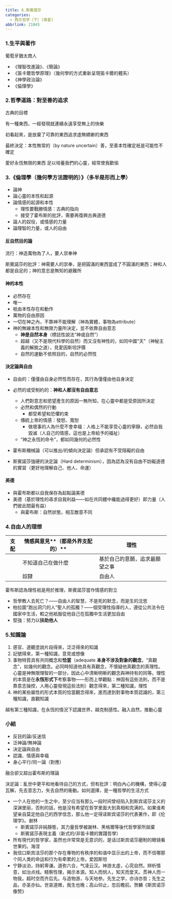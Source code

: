 ```yaml
---
title: 6.斯賓諾莎
categories:
  - 西方哲学（下）(南星)
abbrlink: 21045
---
```

### 1.生平與著作

葡萄牙猶太商人

- 《理智改進論》、《簡論》
- 《笛卡爾哲學原理》（幾何學的方式重新呈現笛卡爾的體系）
- 《神學政治論》
- 《倫理學》

### 2.哲學道路：對至善的追求

古典的目標

有一種東西，一經發現就連續永遠享受無上的快樂

初看起來，是放棄了可靠的東西追求虛無縹緲的東西

最終決定：本性無常的（by nature uncertain）善，至善本性確定衹是可能性不確定

愛好永恆無限的東西 足以培養我們的心靈，經常使我歡愉

### 3.《倫理學（幾何學方法證明的）》（多半是形而上學）

- 論神
- 論心靈的本性和起源
- 論情感的起源和本性
	- 理性要戰勝情感：古典的指向
	- 接受了霍布斯的批評，需要再復興古典道德
- 論人的奴役，或情感的力量
- 論理智的力量，或人的自由

#### 反自然目的論

流行：神造萬物為了人，要人崇奉神

斯賓諾莎的批評：神需要人的崇奉，是把圓滿的東西當成了不圓滿的東西；神和人都是自足的；神的意志是無知的避難所

#### 神的本性

- 必然存在
- 唯一
- 衹由本性存在和動作
- 萬物的自由原因
- 一切在神之內，不靠神不能理解（神為實體，事物為attribute）
- 神的無線本性和無限力量所決定，並不依靠自由意志
	- **神是自然本身**（標誌性說法“神或自然”）
	- 超越（又不是現代科學的自然）而又沒有神性的，如同中國"天"（神秘主義的解脫之道），見愛因斯坦評價
	- 自然的運動不依照目的，自然的必然性

#### 決定論與自由

- 自由的：僅僅由自身必然性而存在，其行為僅僅由他自身決定
- 必然的或受制約的：**神和人都沒有自由意志**
	- 人們對意志和慾望產生的原因一無所知，在心靈中都是受原因所決定
	- 必然和偶然的行動
		- 都受希望和恐懼約束
	- 傳統上帝的情感：發怒、寬恕
		- 做壞事的人為什麼不會幸福：人格上不能享受心靈的寧靜，必然自我毀滅（人自己的情感，這也是上帝給予的福祉）
	- “神之永恆的命令”，都如同幾何的必然性

- 霍布斯機械論（可以推出/的傾向決定論）但承認有不受阻礙的自由
- 斯賓諾莎強硬的決定論（Hard determinism），因為認為沒有自由不妨礙道德的實習（更好地理解自己、他人、命運）

#### 美德

- 與霍布斯都以自我保存為起點論美德
- 美德（基於理性的尋求自我利益——如在共同體中纔能過得更好）即力量（人們彼此間最有益）
	- 與霍布斯：自然狀態，相互敵意不同

### 4.自由人的理想

|支配|情感與意見**（都是外界支配的）**|理性|
|-|-|-|
||不知道自己在做什麼|基於自己的意願，追求最願望之事|
||奴隸|自由人|

霍布斯認為理性衹是用於推理，斯賓諾莎當作情感的對立

- 哲學教人去死亡？——自由人的智慧，不是死的默念，而是生的沈思
- 柏拉圖“跑出洞穴的人”聖人的孤獨？——個受理性指導的人，遵從公共法令在國家中生活，較之他衹服從他自己在孤獨中生活更加自由
- 堅強：努力以**扶助他人**

### 5.知識論

1. 感官、道聽塗說片段得來，泛泛得來的知識
2. 記號得來，第一種知識，意見或想像
3. 事物特質具有共同概念和**恰當**（adequate **本身不涉及對象的觀念**，“真觀念”，如幾何的觀念。必同時知道他具有真觀念，不懷疑他真觀念的真理性。心靈是神無限理智的一部分，因此心中清晰明晰的觀念與神持有的同等。理性的本質是在**永恆形式下**考察事物——形而上學觀點：神固有這些法則，而不是靠意志操控，人用心靈發現這些法則）觀念得來，第二種知識，理性
4. 神的某些屬性的形式本質的恰當觀念得來，進而達到對事物本質認識的，第三種知識，直觀知識

越有第三種知識，在永恆的情況下認識世界，越克制感性。融入自然，推動心靈

### 小結

- 反目的論/反迷信
- 泛神論/無神論
- 決定論與自由
- 認識、情感與幸福
- 身心平行/同一論（對應）

融合卻又超出霍布斯的理論

決定論：亂世中更平和地看待自己的方式，但有批評：明白內心的機構，使得心靈瓦解，先去意志力，失去自然的衝動。如何選擇，是一種哲學的生活方式

- 一个人在他的一生之中，至少应当有那么一段时间曾经陷入到斯宾诺莎主义的深渊里丽，否則的話，他是沒有希望在哲学里面大到真相和完满的。如果谁希望亲自莫定他自己的西学信念，那么他一定得读斯宾诺莎的代表著作，即《伦理学》。谢林
  - 斯賓諾莎非純靜態，其力量哲學被謝林、黑格爾等後代哲學家所拋棄
  - 斯賓諾莎表現主義（新式的/非笛卡爾的實踐哲學）
- 所有現代的哲学家，虽然也许常常是无意识的，是话过斯宾诺莎磨制的眼镜看世果的。海涅
- 我信口斯宾洁莎的那个存在專物的有秩序的和谐中显示出的上帝，而不信哪那个同人类的命运和行为有牵累的上帝。爱因斯坦
- 宁静淡泊，持躬卑谦。道弥六合，气凌云汉。神游太虛，心究自然。辨析情意，如治点线。精察性理，揭示本源。知人而悯人，知天而爱天。贯神人而一物我，超时空而齐后先。与造物游，与天地参。先生之学，亦诗亦哲；先生之品，亦圣亦仙。世哀道微，我生也晚；高山仰止，忽后瞻前。贺麟《斯宾诺莎像赞》